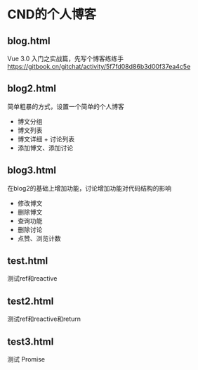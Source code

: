  
# CND的个人博客

## blog.html 
Vue 3.0 入门之实战篇，先写个博客练练手
https://gitbook.cn/gitchat/activity/5f7fd08d86b3d00f37ea4c5e 



## blog2.html 
简单粗暴的方式，设置一个简单的个人博客
* 博文分组
* 博文列表
* 博文详细 + 讨论列表
* 添加博文、添加讨论

## blog3.html 
在blog2的基础上增加功能，讨论增加功能对代码结构的影响
* 修改博文
* 删除博文
* 查询功能
* 删除讨论
* 点赞、浏览计数

## test.html 
测试ref和reactive

## test2.html 
测试ref和reactive和return

## test3.html 
测试 Promise

